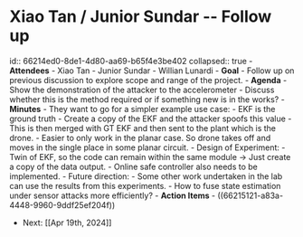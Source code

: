 # Xiao Tan / Junior Sundar -- Follow up
id:: 66214ed0-8de1-4d80-aa69-b65f4e3be402
collapsed:: true
	- **Attendees**
		- Xiao Tan
		- Junior Sundar
		- Willian Lunardi
	- **Goal**
		- Follow up on previous discussion to explore scope and range of the project.
	- **Agenda**
		- Show the demonstration of the attacker to the accelerometer
		- Discuss whether this is the method required or if something new is in the works?
	- **Minutes**
		- They want to go for a simpler example use case:
			- EKF is the ground truth
			- Create a copy of the EKF and the attacker spoofs this value
			- This is then merged with GT EKF and then sent to the plant which is the drone.
		- Easier to only work in the planar case. So drone takes off and moves in the single place in some planar circuit.
		- Design of Experiment:
			- Twin of EKF, so the code can remain within the same module -> Just create a copy of the data output.
			- Online safe controller also needs to be implemented.
		- Future direction:
			- Some other work undertaken in the lab can use the results from this experiments.
			- How to fuse state estimation under sensor attacks more efficiently?
	- **Action Items**
		- ((66215121-a83a-4448-9960-9ddf25ef204f))
- Next: [[Apr 19th, 2024]]